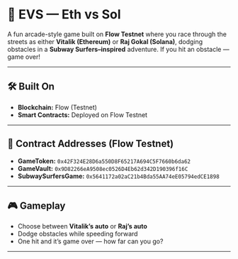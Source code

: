# 🚖 EVS — Eth vs Sol


A fun arcade-style game built on **Flow Testnet** where you race through the streets as either **Vitalik (Ethereum)** or **Raj Gokal (Solana)**, dodging obstacles in a **Subway Surfers–inspired** adventure. If you hit an obstacle — game over!

---

## 🛠️ Built On
- **Blockchain:** Flow (Testnet)
- **Smart Contracts:** Deployed on Flow Testnet

---

## 📜 Contract Addresses (Flow Testnet)
- **GameToken:** `0x42F324E28D6a550D8F65217A694C5F7660b6da62`  
- **GameVault:** `0x9D82266eA9508ec0526D4Eb62d342D190396f16C`  
- **SubwaySurfersGame:** `0x5641172a02aC21b4Bda55AA74eE05794edCE1898`  

---

## 🎮 Gameplay
- Choose between **Vitalik’s auto** or **Raj’s auto**
- Dodge obstacles while speeding forward
- One hit and it’s game over — how far can you go?

---
